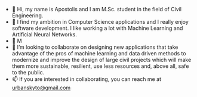- 👋 Hi, my name is Apostolis and I am M.Sc. student in the field of Civil Engineering.
- 👀 I find my ambition in Computer Science applications and I really enjoy software development. I like working a lot with Machine Learning and Artificial Neural Networks.
- 🌱 M
- 💞️ I’m looking to collaborate on designing new applications that take advantage of the pros of machine learning and data driven methods to modernize and improve
the design of large civil projects which will make them more sustainable, resilient, use less resources and, above all, safe to the public.
- 📫 If you are interested in collaborating, you can reach me at urbanskyto@gmail.com
